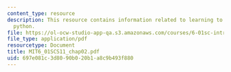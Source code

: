 ```yaml
---
content_type: resource
description: This resource contains information related to learning to program in
  python.
file: https://ol-ocw-studio-app-qa.s3.amazonaws.com/courses/6-01sc-introduction-to-electrical-engineering-and-computer-science-i-spring-2011/697e081c3d8090b020b1a8c9b493f880_MIT6_01SCS11_chap02.pdf
file_type: application/pdf
resourcetype: Document
title: MIT6_01SCS11_chap02.pdf
uid: 697e081c-3d80-90b0-20b1-a8c9b493f880
---
```

